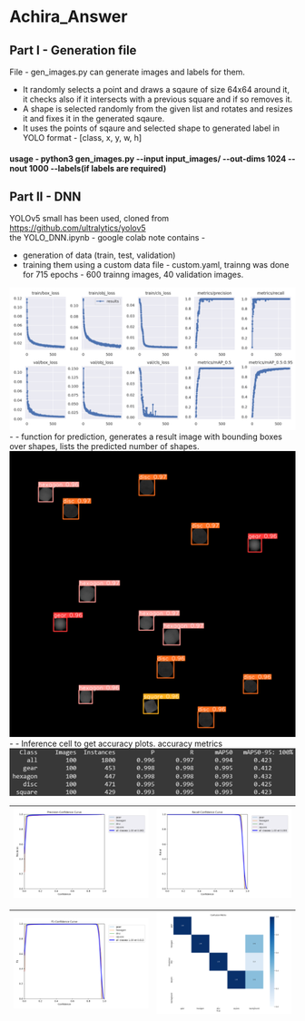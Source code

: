 # Achira_Answer

## Part I - Generation file

File - gen_images.py can generate images and labels for them.<br>
- It randomly selects a point and draws a sqaure of size 64x64 around it, it checks also if it intersects with a previous square and if so removes it.
- A shape is selected randomly from the given list and rotates and resizes it and fixes it in the generated sqaure.
- It uses the points of sqaure and selected shape to generated label in YOLO format - [class, x, y, w, h]

#### usage - python3 gen_images.py --input input_images/ --out-dims 1024 --nout 1000 --labels(if labels are required)

## Part II - DNN

YOLOv5 small has been used, cloned from https://github.com/ultralytics/yolov5 <br>
the YOLO_DNN.ipynb - google colab note contains - <br>
- generation of data (train, test, validation)
- training them using a custom data file - custom.yaml, trainng was done for 715 epochs - 600 trainng images, 40 validation images.
 <img src="./images/results.png" alt="training loss curves" title="training loss curves">
- 
- function for prediction, generates a result image with bounding boxes over shapes, lists the predicted number of shapes.<br>

 <img src="./images/result.jpg" alt="result" title="result of predict.jpg">
- 
- Inference cell to get accuracy plots. accuracy metrics<br>
 <img src="./images/mAP.png" alt="map" title="mAP Scores">
 
 ![](./images/P_curve.png) | ![](./images/R_curve.png) 
:-------------------------:|:-------------------------:

![](./images/F1_curve.png) | ![](./images/confusion_matrix.png) 
:-------------------------:|:-------------------------:
